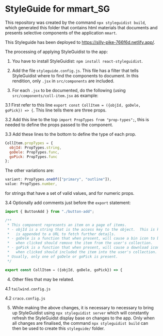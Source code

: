 # StyleGuide for mmart_SG
 
This repository was created by the command `npx styleguidist build`, which generated this folder that contains
html materials that documents and presents selective components of the application `mmart`.

This Styleguide has been deployed to https://silly-pike-766f6d.netlify.app/.

The processing of applying StyleGuidist to the app:

1. You have to install StyleGuidist: `npm install react-styleguidist`.

2. Add the file `styleguide.config.js`. This file has a filter that tells StyleGuidist where to find the components to document.
In this rendition, only `.jsx` in `src/components` are included.

3. For each `.jsx` to be documented, do the following (using `src/components/coll-item.jsx` as example:

3.1 First refer to this line `export const CollItem = ({objId, goDele, goPick}) => {`.  This line tells there are three props.

3.2 Add this line to the top `import PropTypes from "prop-types";`, this is needed to define the props passed to the component.

3.3 Add these lines to the bottom to define the type of each prop.
```jsx
CollItem.propTypes = {
  objId: PropTypes.string,
  goDele: PropTypes.func,
  goPick: PropTypes.func
};
```
The other variations are:
```jsx
variant: PropTypes.oneOf(["primary", "outline"]),
value: PropTypes.number,
```
for strings that have a set of valid values, and for numeric props.

3.4 Optionally add comments just before the `export` statement:
```jsx
import { ButtonAdd } from "./button-add";

/**
 * This component represents an item on a page of items.
 * - objId is a string that is the access key to the object.  This is key 
 *   is appended to a URL to fetch further details.
 * - goDele is a function that when present, will cause a bin icon to be displayed, which 
 *   when clicked should remove the item from the user's collection.
 * - goPick is a function that when present, will cause a download icon to be displayed, which 
 *   when clicked should included the item into the user's collection.
 * Usually, only one of goDele or goPick is present.
 */

export const CollItem = ({objId, goDele, goPick}) => {
```

4. Other files that may be related.

4.1 `tailwind.config.js`

4.2 `craco.config.js`

5. While making the above changes, it is necessary to necessary to bring up StyleGuidist using `npx styleguidist server` 
which will constantly refresh the StyleGuidst display base on changes to the app.  Only when all changes are finalised, 
the command `npx styleguidist build` can then be used to create this `styleguide/` folder.
